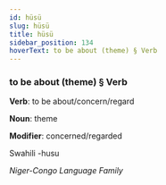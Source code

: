 ```yaml
---
id: hüsü
slug: hüsü
title: hüsü
sidebar_position: 134
hoverText: to be about (theme) § Verb
---
```


### to be about (theme) § Verb

**Verb**: to be about/concern/regard

**Noun**: theme

**Modifier**: concerned/regarded

Swahili -husu 

*Niger-Congo Language Family*